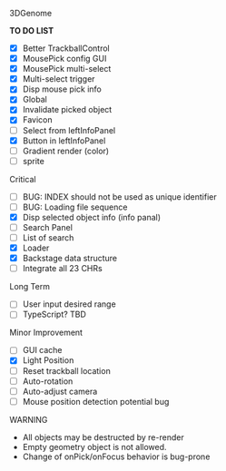3DGenome

**TO DO LIST**

- [x] Better TrackballControl
- [x] MousePick config GUI
- [x] MousePick multi-select
- [x] Multi-select trigger
- [x] Disp mouse pick info
- [x] Global
- [x] Invalidate picked object
- [x] Favicon
- [ ] Select from leftInfoPanel
- [x] Button in leftInfoPanel
- [ ] Gradient render (color)
- [ ] sprite

Critical
- [ ] BUG: INDEX should not be used as unique identifier
- [ ] BUG: Loading file sequence
- [x] Disp selected object info (info panal)
- [ ] Search Panel
- [ ] List of search
- [x] Loader
- [x] Backstage data structure
- [ ] Integrate all 23 CHRs

Long Term
- [ ] User input desired range
- [ ] TypeScript? TBD

Minor Improvement
- [ ] GUI cache
- [x] Light Position
- [ ] Reset trackball location
- [ ] Auto-rotation
- [ ] Auto-adjust camera
- [ ] Mouse position detection potential bug

WARNING
- All objects may be destructed by re-render
- Empty geometry object is not allowed.
- Change of onPick/onFocus behavior is bug-prone